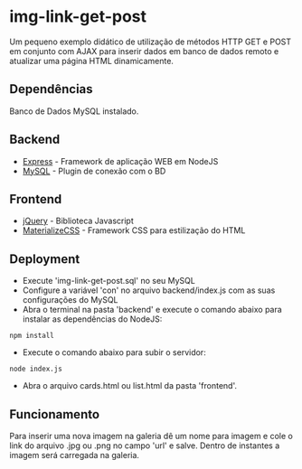 # img-link-get-post
Um pequeno exemplo didático de utilização de métodos HTTP GET e POST em conjunto com AJAX para inserir dados em banco de dados remoto e atualizar uma página HTML dinamicamente.

## Dependências
Banco de Dados MySQL instalado.

## Backend
* [Express](http://expressjs.com/) - Framework de aplicação WEB em NodeJS
* [MySQL](https://www.npmjs.com/package/mysql) - Plugin de conexão com o BD

## Frontend
* [jQuery](https://jquery.com/) - Biblioteca Javascript
* [MaterializeCSS](https://materializecss.com/) - Framework CSS para estilização do HTML

## Deployment
* Execute 'img-link-get-post.sql' no seu MySQL
* Configure a variável 'con' no arquivo backend/index.js com as suas configurações do MySQL
* Abra o terminal na pasta 'backend' e execute o comando abaixo para instalar as dependências do NodeJS:
```
npm install
```
* Execute o comando abaixo para subir o servidor:
```
node index.js
```
* Abra o arquivo cards.html ou list.html da pasta 'frontend'.

## Funcionamento
Para inserir uma nova imagem na galeria dê um nome para imagem e cole o link do arquivo .jpg ou .png no campo 'url' e salve. Dentro de instantes a imagem será carregada na galeria.
